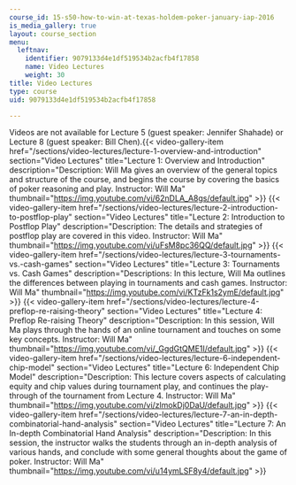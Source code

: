 ```yaml
---
course_id: 15-s50-how-to-win-at-texas-holdem-poker-january-iap-2016
is_media_gallery: true
layout: course_section
menu:
  leftnav:
    identifier: 9079133d4e1df519534b2acfb4f17858
    name: Video Lectures
    weight: 30
title: Video Lectures
type: course
uid: 9079133d4e1df519534b2acfb4f17858

---
```


Videos are not available for Lecture 5 (guest speaker: Jennifer Shahade) or Lecture 8 (guest speaker: Bill Chen).{{< video-gallery-item href="/sections/video-lectures/lecture-1-overview-and-introduction" section="Video Lectures" title="Lecture 1: Overview and Introduction" description="Description: Will Ma gives an overview of the general topics and structure of the course, and begins the course by covering the basics of poker reasoning and play. Instructor: Will Ma" thumbnail="https://img.youtube.com/vi/62nDLA_A8gs/default.jpg" >}} {{< video-gallery-item href="/sections/video-lectures/lecture-2-introduction-to-postflop-play" section="Video Lectures" title="Lecture 2: Introduction to Postflop Play" description="Description: The details and strategies of postflop play are covered in this video. Instructor: Will Ma" thumbnail="https://img.youtube.com/vi/uFsM8pc36QQ/default.jpg" >}} {{< video-gallery-item href="/sections/video-lectures/lecture-3-tournaments-vs.-cash-games" section="Video Lectures" title="Lecture 3: Tournaments vs. Cash Games" description="Descriptions: In this lecture, Will Ma outlines the differences between playing in tournaments and cash games. Instructor: Will Ma" thumbnail="https://img.youtube.com/vi/KTzFk1s2ymE/default.jpg" >}} {{< video-gallery-item href="/sections/video-lectures/lecture-4-preflop-re-raising-theory" section="Video Lectures" title="Lecture 4: Preflop Re-raising Theory" description="Description: In this session, Will Ma plays through the hands of an online tournament and touches on some key concepts. Instructor: Will Ma" thumbnail="https://img.youtube.com/vi/_GgdGtQME1I/default.jpg" >}} {{< video-gallery-item href="/sections/video-lectures/lecture-6-independent-chip-model" section="Video Lectures" title="Lecture 6: Independent Chip Model" description="Description: This lecture covers aspects of calculating equity and chip values during tournament play, and continues the play-through of the tournament from Lecture 4. Instructor: Will Ma" thumbnail="https://img.youtube.com/vi/zlmokDj0DaU/default.jpg" >}} {{< video-gallery-item href="/sections/video-lectures/lecture-7-an-in-depth-combinatorial-hand-analysis" section="Video Lectures" title="Lecture 7: An In-depth Combinatorial Hand Analysis" description="Description: In this session, the instructor walks the students through an in-depth analysis of various hands, and conclude with some general thoughts about the game of poker. Instructor: Will Ma" thumbnail="https://img.youtube.com/vi/u14ymLSF8y4/default.jpg" >}}